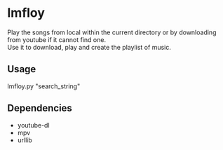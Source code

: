 # lmfloy
Play the songs from local within the current directory or by downloading from youtube if it cannot find one.  
Use it to download, play and create the playlist of music.

## Usage
lmfloy.py "search_string" 

## Dependencies
* youtube-dl
* mpv
* urllib
